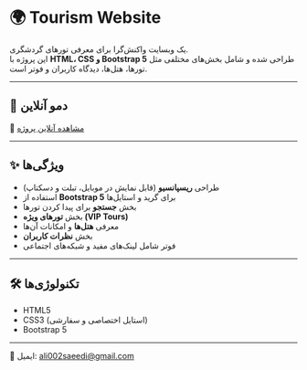 # 🌍 Tourism Website

یک وبسایت واکنش‌گرا برای معرفی تورهای گردشگری.  
این پروژه با **HTML، CSS و Bootstrap 5** طراحی شده و شامل بخش‌های مختلفی مثل تورها، هتل‌ها، دیدگاه کاربران و فوتر است.  

---

## 🚀 دمو آنلاین
🔗 [مشاهده آنلاین پروژه](https://alisasha002.github.io/Tour-Website/)  


---

## ✨ ویژگی‌ها
- طراحی **ریسپانسیو** (قابل نمایش در موبایل، تبلت و دسکتاپ)  
- استفاده از **Bootstrap 5** برای گرید و استایل‌ها  
- بخش **جستجو** برای پیدا کردن تورها  
- بخش **تورهای ویژه (VIP Tours)**  
- معرفی **هتل‌ها** و امکانات آن‌ها  
- بخش **نظرات کاربران**  
- فوتر شامل لینک‌های مفید و شبکه‌های اجتماعی  

---

## 🛠️ تکنولوژی‌ها
- HTML5  
- CSS3 (استایل اختصاصی و سفارشی)  
- Bootstrap 5  

---

📧 ایمیل: ali002saeedi@gmail.com                                                                                                                                                                                                          
